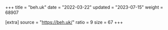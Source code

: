 +++
title = "beh.uk"
date = "2022-03-22"
updated = "2023-07-15"
weight = 68907

[extra]
source = "https://beh.uk/"
ratio = 9
size = 67
+++
